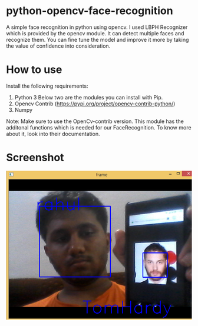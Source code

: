 # python-opencv-face-recognition
A simple face recognition in python using opencv. I used LBPH Recognizer which is provided by the opencv module.
It can detect multiple faces and recognize them. 
You can fine tune the model and improve it more by taking the value of confidence into consideration.

# How to use
Install the following requirements:
1. Python 3
Below two are the modules you can install with Pip.
2. Opencv Contrib (https://pypi.org/project/opencv-contrib-python/)
3. Numpy

Note: Make sure to use the OpenCv-contrib version. This module has the additonal functions which is needed for our FaceRecognition. To know more about it, look into their documentation. 

# Screenshot
![sample1](https://raw.githubusercontent.com/rahuldshetty/python-opencv-face-recognition/master/sample1.PNG)
